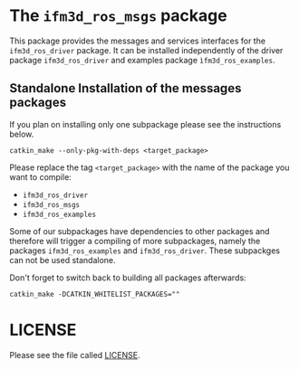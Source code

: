 # The `ifm3d_ros_msgs` package

This package provides the messages and services interfaces for the `ifm3d_ros_driver` package. It can be installed independently of the driver package `ifm3d_ros_driver` and examples package `ìfm3d_ros_examples`.

## Standalone Installation of the messages packages
If you plan on installing only one subpackage please see the instructions below. 

```
catkin_make --only-pkg-with-deps <target_package>
```
Please replace the tag `<target_package>` with the name of the package you want to compile:  
+ `ifm3d_ros_driver`
+ `ifm3d_ros_msgs`
+ `ifm3d_ros_examples`

Some of our subpackages have dependencies to other packages and therefore will trigger a compiling of more subpackages, namely the packages `ifm3d_ros_examples` and `ifm3d_ros_driver`. These subpackges can not be used standalone.

Don't forget to switch back to building all packages afterwards:  
```
catkin_make -DCATKIN_WHITELIST_PACKAGES=""
```

# LICENSE
Please see the file called [LICENSE](LICENSE).